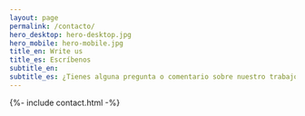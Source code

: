 ```yaml
---
layout: page
permalink: /contacto/
hero_desktop: hero-desktop.jpg
hero_mobile: hero-mobile.jpg
title_en: Write us
title_es: Escríbenos
subtitle_en:
subtitle_es: ¿Tienes alguna pregunta o comentario sobre nuestro trabajo? ¿Crees que podríamos colaborar en algún proyecto? Déjanos tus datos y nos contactaremos contigo a la brevedad.
---
```


{%- include contact.html -%}
